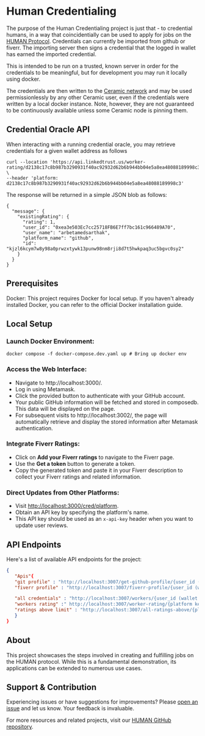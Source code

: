 # Human Credentialing
The purpose of the Human Credentialing project is just that - to credential humans, in a way that coincidentially can be used to apply for jobs on the [HUMAN Protocol](https://www.humanprotocol.org/).  Credentials can currently be imported from github or fiverr.  The importing server then signs a credential that the logged in wallet has earned the imported credential.

This is intended to be run on a trusted, known server in order for the credentials to be meaningful, but for development you may run it locally using docker.

The credentials are then written to the [Ceramic network](https://ceramic.network/) and may be used permissionlessly by any other Ceramic user, even if the credentials were written by a local docker instance.  Note, however, they are not guaranteed to be continuously available unless some Ceramic node is pinning them.

## Credential Oracle API

When interacting with a running credential oracle, you may retrieve credentials for a given wallet address as follows

```
curl --location 'https://api.linkedtrust.us/worker-rating/d2138c17c8b987b3290931f40ac92932d62b6b944bb04e5a8ea48088189998c3/0xea3e503Ec7cc25718FB6E7ff7bc161c966489A70' \
--header 'platform: d2138c17c8b987b3290931f40ac92932d62b6b944bb04e5a8ea48088189998c3'
```

The response will be returned in a simple JSON blob as follows:

```
{
  "message": {
    "existingRating": {
      "rating": 1,
      "user_id": "0xea3e503Ec7cc25718FB6E7ff7bc161c966489A70",
      "user_name": "arbetamedsarthak",
      "platform_name": "github",
      "id": "kjzl6kcym7w8y98a0prwzxtywk13punw98nm8rji8d7t5hwkpaq3uc5bgvc0sy2"
    }
  }
}
```

## Prerequisites

Docker: This project requires Docker for local setup. If you haven't already installed Docker, you can refer to the official Docker installation guide.

## Local Setup

### Launch Docker Environment:

```
docker compose -f docker-compose.dev.yaml up # Bring up docker env
```
### Access the Web Interface:

   - Navigate to http://localhost:3000/.
   - Log in using Metamask.
   - Click the provided button to authenticate with your GitHub account.
   - Your public GitHub information will be fetched and stored in composedb. This data will be displayed on the page.
   - For subsequent visits to http://localhost:3002/, the page will automatically retrieve and display the stored information after Metamask       authentication.

### Integrate Fiverr Ratings:

   - Click on **Add your Fiverr ratings** to navigate to the Fiverr page.
   - Use the **Get a token** button to generate a token.
   - Copy the generated token and paste it in your Fiverr description to collect your Fiverr ratings and related information.

### Direct Updates from Other Platforms:

   - Visit [http://localhost:3000/cred/platform](http://localhost:3000/cred/platform).
   - Obtain an API key by specifying the platform's name.
   - This API key should be used as an `x-api-key` header when you want to update user reviews.

## API Endpoints
Here's a list of available API endpoints for the project:

```Json
{
   "Apis"{
   "git profile" : "http://localhost:3007/get-github-profile/{user_id (wallet adress)}",
   "fiverr profile" : "http://localhost:3007/fiverr-profile/{user_id (wallet adress)}",

   "all credentials" : "http://localhost:3007/workers/{user_id (wallet adress)}",
   "workers rating" :" http://localhost:3007/worker-rating/{platform key}/{user_id (wallet adress)}",
   "ratings above limit" : "http://localhost:3007/all-ratings-above/{platform key}/{rating}"
   }
}
```

## About

This project showcases the steps involved in creating and fulfilling jobs on the HUMAN protocol. While this is a fundamental demonstration, its applications can be extended to numerous use cases.

## Support & Contribution

Experiencing issues or have suggestions for improvements? Please [open an issue](https://github.com/Cooperation-org/human-credentialing/issues) and let us know. Your feedback is invaluable.

For more resources and related projects, visit our [HUMAN GitHub repository](https://github.com/Cooperation-org/human-credentialing).


